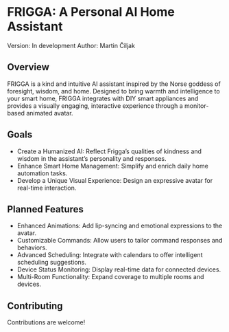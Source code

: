 # FRIGGA: A Personal AI Home Assistant

Version: In development
Author: Martin Čiljak

## Overview

FRIGGA is a kind and intuitive AI assistant inspired by the Norse goddess of foresight, wisdom, and home. Designed to bring warmth and intelligence to your smart home, FRIGGA integrates with DIY smart appliances and provides a visually engaging, interactive experience through a monitor-based animated avatar.

## Goals

-   Create a Humanized AI: Reflect Frigga’s qualities of kindness and wisdom in the assistant’s personality and responses.
-   Enhance Smart Home Management: Simplify and enrich daily home automation tasks.
-   Develop a Unique Visual Experience: Design an expressive avatar for real-time interaction.

## Planned Features

-   Enhanced Animations: Add lip-syncing and emotional expressions to the avatar.
-   Customizable Commands: Allow users to tailor command responses and behaviors.
-   Advanced Scheduling: Integrate with calendars to offer intelligent scheduling suggestions.
-   Device Status Monitoring: Display real-time data for connected devices.
-   Multi-Room Functionality: Expand coverage to multiple rooms and devices.

## Contributing

Contributions are welcome!
